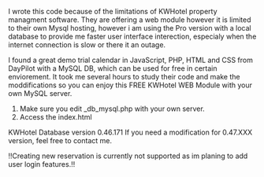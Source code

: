 I wrote this code because of the limitations of KWHotel property managment software. They are offering a web module however it is limited to their own Mysql hosting, however i am using the Pro version with a local database to provide me faster user interface interection, especialy when the internet connection is slow or there it an outage.

I found a great demo trial calendar in JavaScript, PHP, HTML and CSS from DayPilot with a MySQL DB, which can be used for free in certain enviorement. It took me several hours to study their code and make the moddifications so you can enjoy this FREE KWHotel WEB Module with your own MySQL server.

1. Make sure you edit _db_mysql.php with your own server.
2. Access the index.html

KWHotel Database version 0.46.171
If you need a modification for 0.47.XXX version, feel free to contact me.

!!Creating new reservation is currently not supported as im planing to add user login features.!!
